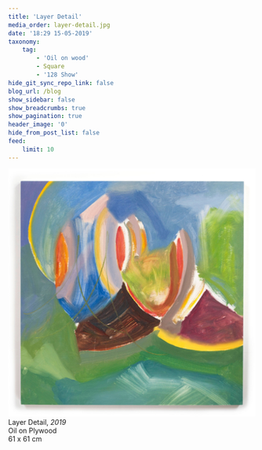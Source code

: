 ```yaml
---
title: 'Layer Detail'
media_order: layer-detail.jpg
date: '18:29 15-05-2019'
taxonomy:
    tag:
        - 'Oil on wood'
        - Square
        - '128 Show'
hide_git_sync_repo_link: false
blog_url: /blog
show_sidebar: false
show_breadcrumbs: true
show_pagination: true
header_image: '0'
hide_from_post_list: false
feed:
    limit: 10
---
```


[![](layer-detail.jpg)](/paintings/layer-detail)
Layer Detail, _2019_  
Oil on Plywood  
61 x 61 cm